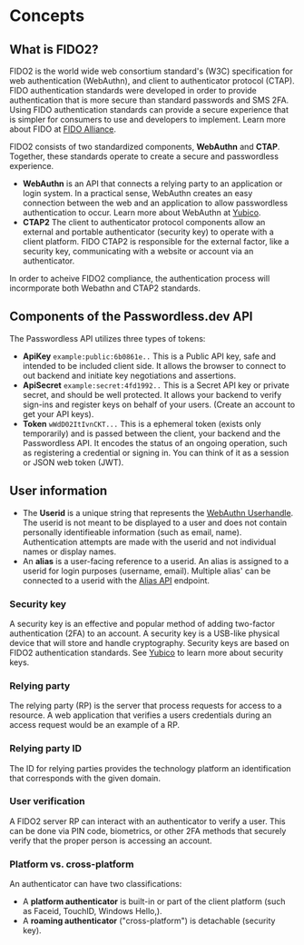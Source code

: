 # Concepts

## What is FIDO2?
FIDO2 is the world wide web consortium standard's (W3C) specification for web authentication (WebAuthn), and client to authenticator protocol (CTAP). FIDO authentication standards were developed in order to provide authentication that is more secure than standard passwords and SMS 2FA. Using FIDO authentication standards can provide a secure experience that is simpler for consumers to use and developers to implement. Learn more about FIDO at [FIDO Alliance](https://fidoalliance.org/fido2/).

FIDO2 consists of two standardized components, **WebAuthn** and **CTAP**. Together, these standards operate to create a secure and passwordless experience. 

* **WebAuthn** is an API that connects a relying party to an application or login system. In a practical sense, WebAuthn creates an easy connection between the web and an application to allow passwordless authentication to occur. Learn more about WebAuthn at [Yubico](https://www.yubico.com/resource/why-webauthn-matters/).
* **CTAP2** The client to authenticator protocol components allow an external and portable authenticator (security key) to operate with a client platform. FIDO CTAP2 is responsible for the external factor, like a security key, communicating with a website or account via an authenticator.

In order to acheive FIDO2 compliance, the authentication process will incormporate both Webathn and CTAP2 standards.

## Components of the Passwordless.dev API
The Passwordless API utilizes three types of tokens:
* **ApiKey** ```example:public:6b0861e..``` This is a Public API key, safe and intended to be included client side. It allows the browser to connect to out backend and initiate key negotiations and assertions.
* **ApiSecret** ```example:secret:4fd1992..``` This is a Secret API key or private secret, and should be well protected. It allows your backend to verify sign-ins and register keys on behalf of your users. (Create an account to get your API keys).
* **Token** ```wWdD02ItIvnCKT...``` This is a ephemeral token (exists only temporarily) and is passed between the client, your backend and the Passwordless API. It encodes the status of an ongoing operation, such as registering a credential or signing in. You can think of it as a session or JSON web token (JWT).

## User information
* The **Userid** is a unique string that represents the [WebAuthn Userhandle](https://www.w3.org/TR/webauthn-2/#dom-publickeycredentialuserentity-id). The userid is not meant to be displayed to a user and does not contain personally identifieable information (such as email, name). Authentication attempts are made with the userid and not individual names or display names. 
* An **alias** is a user-facing reference to a userid. An alias is assigned to a userid for login purposes (username, email). Multiple alias' can be connected to a userid with the [Alias API](link) endpoint.


### Security key
A security key is an effective and popular method of adding two-factor authentication (2FA) to an account. A security key is a USB-like physical device that will store and handle cryptography. Security keys are based on FIDO2 authentication standards. 
See [Yubico](https://www.yubico.com/products/security-key/) to learn more about security keys. 

### Relying party
The relying party (RP) is the server that process requests for access to a resource. A web application that verifies a users credentials during an access request would be an example of a RP. 

### Relying party ID
The ID for relying parties provides the technology platform an identification that corresponds with the given domain. 

### User verification 
A FIDO2 server RP can interact with an authenticator to verify a user. This can be done via PIN code, biometrics, or other 2FA methods that securely verify that the proper person is accessing an account. 

### Platform vs. cross-platform
An authenticator can have two classifications:
* A **platform authenticator** is built-in or part of the client platform (such as Faceid, TouchID, Windows Hello,).
* A **roaming authenticator** ("cross-platform") is detachable (security key).











